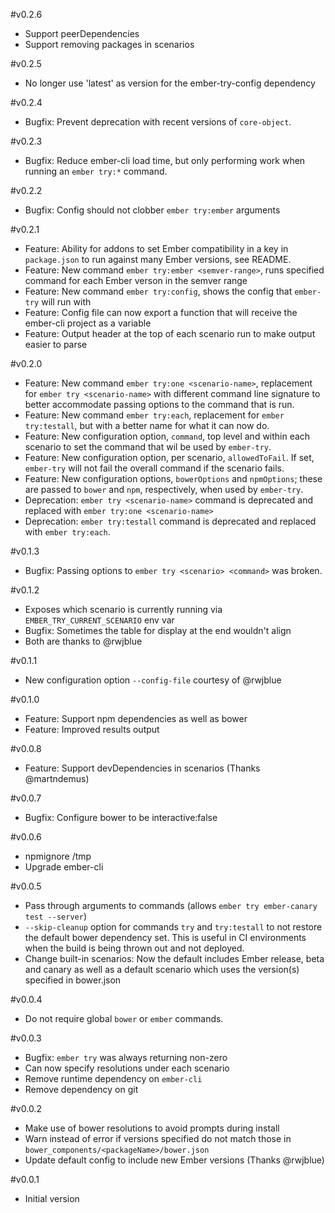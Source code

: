 #v0.2.6
- Support peerDependencies
- Support removing packages in scenarios
                                                    
#v0.2.5
- No longer use 'latest' as version for the ember-try-config dependency

#v0.2.4

- Bugfix: Prevent deprecation with recent versions of `core-object`.

#v0.2.3

- Bugfix: Reduce ember-cli load time, but only performing work when running an `ember try:*` command.

#v0.2.2
- Bugfix: Config should not clobber `ember try:ember` arguments

#v0.2.1
- Feature: Ability for addons to set Ember compatibility in a key in `package.json` to run against many Ember versions, see README.
- Feature: New command `ember try:ember <semver-range>`, runs specified command for each Ember verson in the semver range
- Feature: New command `ember try:config`, shows the config that `ember-try` will run with
- Feature: Config file can now export a function that will receive the ember-cli project as a variable
- Feature: Output header at the top of each scenario run to make output easier to parse

#v0.2.0
- Feature: New command `ember try:one <scenario-name>`, replacement for `ember try <scenario-name>` with different command line signature to better accommodate passing options to the command that is run.
- Feature: New command `ember try:each`, replacement for `ember try:testall`, but with a better name for what it can now do. 
- Feature: New configuration option, `command`, top level and within each scenario to set the command that wil be used by `ember-try`.
- Feature: New configuration option, per scenario, `allowedToFail`. If set, `ember-try` will not fail the overall command if the scenario fails.
- Feature: New configuration options, `bowerOptions` and `npmOptions`; these are passed to `bower` and `npm`, respectively, when used by `ember-try`.
- Deprecation: `ember try <scenario-name>` command is deprecated and replaced with `ember try:one <scenario-name>`
- Deprecation: `ember try:testall` command is deprecated and replaced with `ember try:each`.

#v0.1.3
- Bugfix: Passing options to `ember try <scenario> <command>` was broken.  

#v0.1.2
- Exposes which scenario is currently running via  `EMBER_TRY_CURRENT_SCENARIO`
  env var
- Bugfix: Sometimes the table for display at the end wouldn't align 
- Both are thanks to @rwjblue 

#v0.1.1
- New configuration option `--config-file` courtesy of @rwjblue

#v0.1.0
- Feature: Support npm dependencies as well as bower
- Feature: Improved results output

#v0.0.8
- Feature: Support devDependencies in scenarios (Thanks @martndemus)
 
#v0.0.7
- Bugfix: Configure bower to be interactive:false

#v0.0.6
- npmignore /tmp
- Upgrade ember-cli

#v0.0.5
- Pass through arguments to commands (allows `ember try ember-canary test --server`)
- `--skip-cleanup` option for commands `try` and `try:testall` to not restore the default bower dependency set. This is useful in CI environments when the build is being thrown out and not deployed.
- Change built-in scenarios: Now the default includes Ember release, beta and canary as well as a default scenario which uses the version(s) specified in bower.json

#v0.0.4
- Do not require global `bower` or `ember` commands.

#v0.0.3
- Bugfix: `ember try` was always returning non-zero
- Can now specify resolutions under each scenario
- Remove runtime dependency on `ember-cli`
- Remove dependency on git

#v0.0.2
- Make use of bower resolutions to avoid prompts during install
- Warn instead of error if versions specified do not match those in `bower_components/<packageName>/bower.json`
- Update default config to include new Ember versions (Thanks @rwjblue)

#v0.0.1
- Initial version
